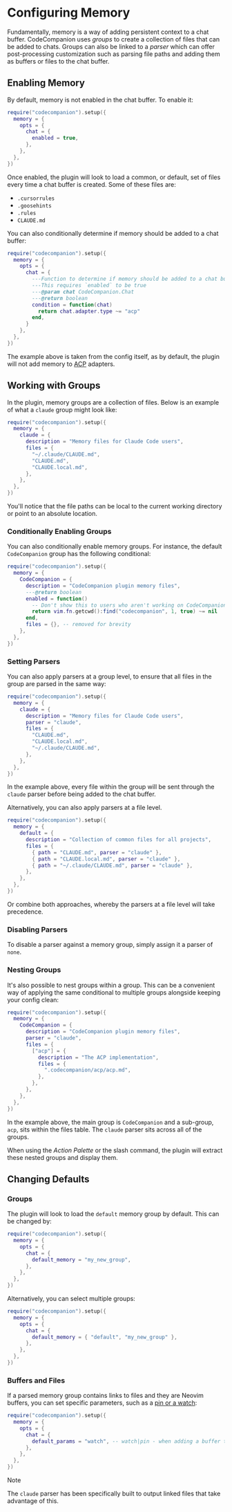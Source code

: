 # Configuring Memory

Fundamentally, memory is a way of adding persistent context to a chat buffer. CodeCompanion uses _groups_ to create a collection of files that can be added to chats. Groups can also be linked to a _parser_ which can offer post-processing customization such as parsing file paths and adding them as buffers or files to the chat buffer.

## Enabling Memory

By default, memory is not enabled in the chat buffer. To enable it:

```lua
require("codecompanion").setup({
  memory = {
    opts = {
      chat = {
        enabled = true,
      },
    },
  },
})
```

Once enabled, the plugin will look to load a common, or default, set of files every time a chat buffer is created. Some of these files are:

- `.cursorrules`
- `.goosehints`
- `.rules`
- `CLAUDE.md`

You can also conditionally determine if memory should be added to a chat buffer:

```lua
require("codecompanion").setup({
  memory = {
    opts = {
      chat = {
        ---Function to determine if memory should be added to a chat buffer
        ---This requires `enabled` to be true
        ---@param chat CodeCompanion.Chat
        ---@return boolean
        condition = function(chat)
          return chat.adapter.type ~= "acp"
        end,
      }
    },
  },
})
```

The example above is taken from the config itself, as by default, the plugin will not add memory to [ACP](/usage/chat-buffer/agents) adapters.

## Working with Groups

In the plugin, memory groups are a collection of files. Below is an example of what a `claude` group might look like:

```lua
require("codecompanion").setup({
  memory = {
    claude = {
      description = "Memory files for Claude Code users",
      files = {
        "~/.claude/CLAUDE.md",
        "CLAUDE.md",
        "CLAUDE.local.md",
      },
    },
  },
})
```

You'll notice that the file paths can be local to the current working directory or point to an absolute location.

### Conditionally Enabling Groups

You can also conditionally enable memory groups. For instance, the default `CodeCompanion` group has the following conditional:

```lua
require("codecompanion").setup({
  memory = {
    CodeCompanion = {
      description = "CodeCompanion plugin memory files",
      ---@return boolean
      enabled = function()
        -- Don't show this to users who aren't working on CodeCompanion itself
        return vim.fn.getcwd():find("codecompanion", 1, true) ~= nil
      end,
      files = {}, -- removed for brevity
    },
  },
})
```

### Setting Parsers

You can also apply parsers at a group level, to ensure that all files in the group are parsed in the same way:

```lua
require("codecompanion").setup({
  memory = {
    claude = {
      description = "Memory files for Claude Code users",
      parser = "claude",
      files = {
        "CLAUDE.md",
        "CLAUDE.local.md",
        "~/.claude/CLAUDE.md",
      },
    },
  },
})
```

In the example above, every file within the group will be sent through the `claude` parser before being added to the chat buffer.

Alternatively, you can also apply parsers at a file level.

```lua
require("codecompanion").setup({
  memory = {
    default = {
      description = "Collection of common files for all projects",
      files = {
        { path = "CLAUDE.md", parser = "claude" },
        { path = "CLAUDE.local.md", parser = "claude" },
        { path = "~/.claude/CLAUDE.md", parser = "claude" },
      },
    },
  },
})
```

Or combine both approaches, whereby the parsers at a file level will take precedence.

### Disabling Parsers

To disable a parser against a memory group, simply assign it a parser of `none`.

### Nesting Groups

It's also possible to nest groups within a group. This can be a convenient way of applying the same conditional to multiple groups alongside keeping your config clean:

```lua
require("codecompanion").setup({
  memory = {
    CodeCompanion = {
      description = "CodeCompanion plugin memory files",
      parser = "claude",
      files = {
        ["acp"] = {
          description = "The ACP implementation",
          files = {
            ".codecompanion/acp/acp.md",
          },
        },
      },
    },
  },
})
```

In the example above, the main group is `CodeCompanion` and a sub-group, `acp`, sits within the files table. The `claude` parser sits across all of the groups.

When using the _Action Palette_ or the slash command, the plugin will extract these nested groups and display them.

## Changing Defaults

### Groups

The plugin will look to load the `default` memory group by default. This can be changed by:

```lua
require("codecompanion").setup({
  memory = {
    opts = {
      chat = {
        default_memory = "my_new_group",
      },
    },
  },
})
```

Alternatively, you can select multiple groups:

```lua
require("codecompanion").setup({
  memory = {
    opts = {
      chat = {
        default_memory = { "default", "my_new_group" },
      },
    },
  },
})
```

### Buffers and Files

If a parsed memory group contains links to files and they are Neovim buffers, you can set specific parameters, such as a [pin or a watch](/usage/chat-buffer/variables#with-parameters):

```lua
require("codecompanion").setup({
  memory = {
    opts = {
      chat = {
        default_params = "watch", -- watch|pin - when adding a buffer to the chat
      },
    },
  },
})
```

> [!NOTE]
> The `claude` parser has been specifically built to output linked files that take advantage of this.
